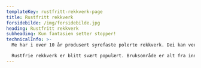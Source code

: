 ```yaml
---
templateKey: rustfritt-rekkverk-page
title: Rustfritt rekkverk
forsidebilde: /img/forsidebilde.jpg
heading: Rustfritt rekkverk
subheading: Kun fantasien setter stopper!
technicalInfo: >-
  Me har i over 10 år produsert syrefaste polerte rekkverk. Dei kan vere med glas/wire/horisontale stenger / eller etter ønske. Kun fantasien setter stopper! 

  Rustfrie rekkverk er blitt svært populært. Bruksområde er alt fra inne til ute, i hus, hagar, hytte, rorbuer. Bileta nedenfor visar dei mange forskjellige typane rekkverk og geleder/trapper som til no er laga. Mykje er designa av Eivind Hope sjølv, og noko i samarbeid med kunden.
---
```

